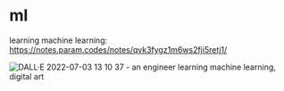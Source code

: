 # ml

learning machine learning: https://notes.param.codes/notes/qvk3fygz1m6ws2fji5retj1/

![DALL·E 2022-07-03 13 10 37 - an engineer learning machine learning, digital art ](https://user-images.githubusercontent.com/1837631/177039086-5c75164d-9511-4e3f-8faa-176b887dbc40.png)

